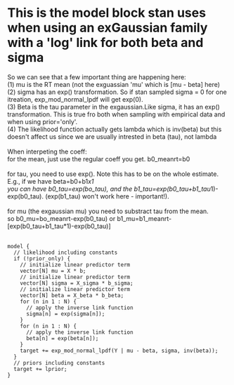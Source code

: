 # This is the model block stan uses when using an exGaussian family with a 'log' link for both beta and sigma

So we can see that a few important thing are happening here:<br/>
(1) mu is the RT mean (not the exguassian 'mu' which is [mu - beta] here)<br/>
(2) sigma has an exp() transformation. So if stan sampled sigma = 0 for one itreation, exp_mod_normal_lpdf will get exp(0). <br/>
(3) Beta is the tau parameter in the exgaussian.Like sigma, it has an exp() transformation. This is true fro both when sampling with empirical data and when using prior='only'.<br/>
(4) The likelihood function actually gets lambda which is inv(beta) but this doesn't affect us since we are usually intrested in beta (tau), not lambda<br/>
<br/>
When interpeting the coeff:<br/>
for the mean, just use the regular coeff you get. b0_meanrt=b0<br/>
<br/>
for tau, you need to use exp(). Note this has to be on the whole estimate. E.g., if we have beta=b0+b1*x1 <br/>
you can have b0_tau=exp(bo_tau), and the b1_tau=exp(b0_tau+b1_tau*1)-exp(b0_tau). (exp(b1_tau) won't work here - important!).<br/>
<br/>
for mu (the exgaussian mu) you need to substract tau from the mean.<br/>
so b0_mu=bo_meanrt-exp(b0_tau) or b1_mu=b1_meanrt-[exp(b0_tau+b1_tau*1)-exp(b0_tau)]<br/>
<br/>

```
model {
  // likelihood including constants
  if (!prior_only) {
    // initialize linear predictor term
    vector[N] mu = X * b;
    // initialize linear predictor term
    vector[N] sigma = X_sigma * b_sigma;
    // initialize linear predictor term
    vector[N] beta = X_beta * b_beta;
    for (n in 1 : N) {
      // apply the inverse link function
      sigma[n] = exp(sigma[n]);
    }
    for (n in 1 : N) {
      // apply the inverse link function
      beta[n] = exp(beta[n]);
    }
    target += exp_mod_normal_lpdf(Y | mu - beta, sigma, inv(beta));
  }
  // priors including constants
  target += lprior;
}
```
